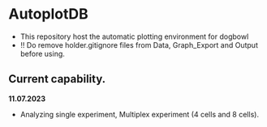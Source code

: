 # AutoplotDB
- This repository host the automatic plotting environment for dogbowl 
- !! Do remove holder.gitignore files from Data, Graph_Export and Output before using. 

## Current capability.
__11.07.2023__
- Analyzing single experiment, Multiplex experiment (4 cells and 8 cells).
